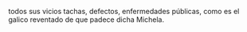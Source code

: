 todos sus vicios tachas, defectos, enfermedades públicas,
como es el galico reventado de que padece dicha Michela.